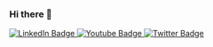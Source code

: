 ### Hi there 👋
<div id="badges">
  <a href="https://www.linkedin.com/in/omnisonic/">
    <img src="https://img.shields.io/badge/LinkedIn-blue?style=for-the-badge&logo=linkedin&logoColor=white" alt="LinkedIn Badge"/>
  </a>
  <a href="https://www.youtube.com/channel/UCgIfujVW4GSPrxD9dDrkcxQ">
    <img src="https://img.shields.io/badge/YouTube-red?style=for-the-badge&logo=youtube&logoColor=white" alt="Youtube Badge"/>
  </a>
  <a href="https://twitter.com/johnclarkemusic">
    <img src="https://img.shields.io/badge/Twitter-blue?style=for-the-badge&logo=twitter&logoColor=white" alt="Twitter Badge"/>
  </a>
</div>
<!--
**omnisonic/omnisonic** is a ✨ _special_ ✨ repository because its `README.md` (this file) appears on your GitHub profile.

Here are some ideas to get you started:

🔭 I’m currently working on several different website projects.
🌱 I’m currently learning Vim, Python,
👯 I’m looking to collaborate on projects that aim to solve human and social problems.
🤔 I’m looking for help with finding my first developer role in a team setting.
- 💬 Ask me about ...
- 📫 How to reach me: ...
- 😄 Pronouns: ...
- ⚡ Fun fact: ...
-->


[Omnisonic's top languages](https://github-readme-stats.vercel.app/api/top-langs/?username=omnisonic&theme=blue-green)](https://github.com/omnisonic/github-readme-stats)
